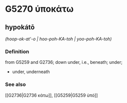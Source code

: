 # G5270 ὑποκάτω

## hypokátō

_(hoop-ok-at'-o | hoo-poh-KA-toh | yoo-poh-KA-toh)_

### Definition

from G5259 and G2736; down under, i.e., beneath; under; 

- under, underneath

### See also

[[G2736|G2736 κάτω]], [[G5259|G5259 ὑπό]]
